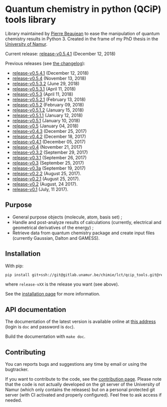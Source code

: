 # Quantum chemistry in python (QCiP) tools library

Library maintained by [Pierre Beaujean](pierre.beaujean@unamur.be) to ease the manipulation of quantum chemistry results in Python 3. Created in the frame of my PhD thesis in the [University of Namur](https://www.unamur.be).

<!-- STABLE: -->
Current release: [release-v0.5.4.1](https://gitlab.unamur.be/chimie/lct/qcip_tools/tree/release-v0.5.4.1) (December 12, 2018)

Previous releases (see [the changelog](./CHANGELOG.md)):

<!-- PREVIOUS: -->
+  [release-v0.5.4.1](https://gitlab.unamur.be/chimie/lct/qcip_tools/tree/release-v0.5.4.1) (December 12, 2018)
+  [release-v0.5.4](https://gitlab.unamur.be/chimie/lct/qcip_tools/tree/release-v0.5.4) (November 13, 2018)
+  [release-v0.5.3.2](https://gitlab.unamur.be/chimie/lct/qcip_tools/tree/release-v0.5.3.2) (June 29, 2018)
+  [release-v0.5.3.1](https://gitlab.unamur.be/chimie/lct/qcip_tools/tree/release-v0.5.3.1) (April 11, 2018)
+  [release-v0.5.3](https://gitlab.unamur.be/chimie/lct/qcip_tools/tree/release-v0.5.3) (April 11, 2018)
+  [release-v0.5.2.1](https://gitlab.unamur.be/chimie/lct/qcip_tools/tree/release-v0.5.2.1) (February 13, 2018)
+  [release-v0.5.2](https://gitlab.unamur.be/chimie/lct/qcip_tools/tree/release-v0.5.2) (February 09, 2018)
+  [release-v0.5.1.2](https://gitlab.unamur.be/chimie/lct/qcip_tools/tree/release-v0.5.1.2) (January 15, 2018)
+  [release-v0.5.1.1](https://gitlab.unamur.be/chimie/lct/qcip_tools/tree/release-v0.5.1.1) (January 12, 2018)
+  [release-v0.5.1](https://gitlab.unamur.be/chimie/lct/qcip_tools/tree/release-v0.5.1) (January 10, 2018)
+  [release-v0.5](https://gitlab.unamur.be/chimie/lct/qcip_tools/tree/release-v0.5) (January 04, 2018)
+ [release-v0.4.3](https://gitlab.unamur.be/chimie/lct/qcip_tools/tree/release-v0.4.3) (December 25, 2017)
+ [release-v0.4.2](https://gitlab.unamur.be/chimie/lct/qcip_tools/tree/release-v0.4.2) (December 18, 2017)
+ [release-v0.4.1](https://gitlab.unamur.be/chimie/lct/qcip_tools/tree/release-v0.4.1) (December 05, 2017)
+ [release-v0.4](https://gitlab.unamur.be/chimie/lct/qcip_tools/tree/release-v0.4) (November 21, 2017)
+ [release-v0.3.2](https://gitlab.unamur.be/chimie/lct/qcip_tools/tree/release-v0.3.2) (September 29, 2017)
+ [release-v0.3.1](https://gitlab.unamur.be/chimie/lct/qcip_tools/tree/release-v0.3.1) (September 26, 2017)
+ [release-v0.3](https://gitlab.unamur.be/chimie/lct/qcip_tools/tree/release-v0.3) (September 25, 2017)
+ [release-v0.3a](https://gitlab.unamur.be/chimie/lct/qcip_tools/tree/release-v0.3a) (September 19, 2017)
+ [release-v0.2.2](https://gitlab.unamur.be/chimie/lct/qcip_tools/tree/release-v0.2.2) (August 25, 2017).
+ [release-v0.2.1](https://gitlab.unamur.be/chimie/lct/qcip_tools/tree/release-v0.2.1) (August 25, 2017).
+ [release-v0.2](https://gitlab.unamur.be/chimie/lct/qcip_tools/tree/release-v0.2) (August, 24 2017).
+ [release-v0.1](https://gitlab.unamur.be/chimie/lct/qcip_tools/tree/release-v0.1) (July, 11 2017).

## Purpose

+ General purpose objects (molecule, atom, basis set) ;
+ Handle and post-analyze results of calculations (currently, electrical and geometrical derivatives of the energy) ;
+ Retrieve data from quantum chemistry package and create input files (currently Gaussian, Dalton and GAMESS).

## Installation

With pip:

```bash
pip install git+ssh://git@gitlab.unamur.be/chimie/lct/qcip_tools.git@release-vXX
```

where `release-vXX` is the release you want (see above).

See the [installation page](./documentation/source/install.rst) for more information.

## API documentation

The documentation of the latest version is available online at [this address](http://perso.unamur.be/~pbeaujea/qcip_tools/html/) (login is `doc` and password is `doc`).

Build the documentation with `make doc`.

## Contributing

You can reports bugs and suggestions any time by email or using the bugtracker.

If you want to contribute to the code, see the [contribution page](./documentation/source/contributing.rst). 
Please note that the code is not actually developed on the git server of the University of Namur (which only contains the releases) but on a personal protected git server (with CI activated and properly configured). 
Feel free to ask access if needed.
